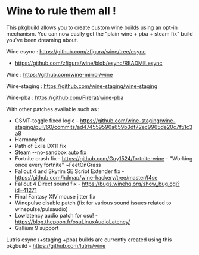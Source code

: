 # Wine to rule them all !

This pkgbuild allows you to create custom wine builds using an opt-in mechanism. You can now easily get the "plain wine + pba + steam fix" build you've been dreaming about.

Wine esync : https://github.com/zfigura/wine/tree/esync
- https://github.com/zfigura/wine/blob/esync/README.esync

Wine : https://github.com/wine-mirror/wine

Wine-staging : https://github.com/wine-staging/wine-staging

Wine-pba : https://github.com/Firerat/wine-pba

With other patches available such as :
- CSMT-toggle fixed logic - https://github.com/wine-staging/wine-staging/pull/60/commits/ad474559590a659b3df72ec9965de20c7f51c3a8
- Harmony fix
- Path of Exile DX11 fix
- Steam --no-sandbox auto fix
- Fortnite crash fix - https://github.com/Guy1524/fortnite-wine - "Working once every fortnite" ~FeetOnGrass
- Fallout 4 and Skyrim SE Script Extender fix - https://github.com/hdmap/wine-hackery/tree/master/f4se
- Fallout 4 Direct sound fix - https://bugs.winehq.org/show_bug.cgi?id=41271
- Final Fantasy XIV mouse jitter fix
- Winepulse disable patch (fix for various sound issues related to winepulse/pulsaudio)
- Lowlatency audio patch for osu! - https://blog.thepoon.fr/osuLinuxAudioLatency/
- Gallium 9 support

Lutris esync (+staging +pba) builds are currently created using this pkgbuild - https://github.com/lutris/wine
